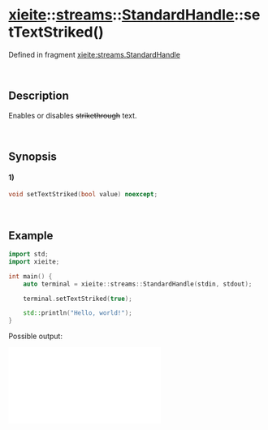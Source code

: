 # [xieite](../../../../../xieite.md)\:\:[streams](../../../../../streams.md)\:\:[StandardHandle](../../../standard_handle.md)\:\:setTextStriked\(\)
Defined in fragment [xieite:streams.StandardHandle](../../../../../../src/streams/standard_handle.cpp)

&nbsp;

## Description
Enables or disables ~~strikethrough~~ text.

&nbsp;

## Synopsis
#### 1)
```cpp
void setTextStriked(bool value) noexcept;
```

&nbsp;

## Example
```cpp
import std;
import xieite;

int main() {
    auto terminal = xieite::streams::StandardHandle(stdin, stdout);

    terminal.setTextStriked(true);

    std::println("Hello, world!");
}
```
Possible output:

![image](./set_text_striked.md)
